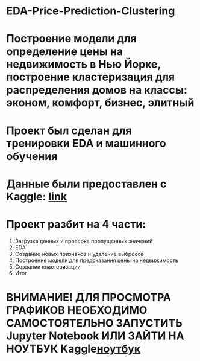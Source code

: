 # EDA-Price-Prediction-Clustering

# Построение модели для определение цены на недвижимость в Нью Йорке, построение кластеризация для распределения домов на классы: эконом, комфорт, бизнес, элитный

# Проект был сделан для тренировки EDA и машинного обучения 

# Данные были предоставлен с Kaggle: <a href="https://www.kaggle.com/datasets/nelgiriyewithana/new-york-housing-market">link</a>

# Проект разбит на 4 части:
1. Загрузка данных и проверка пропущенных значений
2. EDA
3. Создание новых признаков и удаление выбросов
4. Построение модели для предсказания цены на недвижимость
5. Создании кластеризации
6. Итог

# **ВНИМАНИЕ! ДЛЯ ПРОСМОТРА ГРАФИКОВ НЕОБХОДИМО САМОСТОЯТЕЛЬНО ЗАПУСТИТЬ Jupyter Notebook ИЛИ ЗАЙТИ НА НОУТБУК Kaggle<a href="https://www.kaggle.com/spalatov/eda-price-prediction-clustering">ноутбук</a>**
